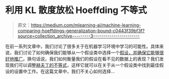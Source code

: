 # 利用 KL 散度放松 Hoeffding 不等式

> 原文：<https://medium.com/mlearning-ai/machine-learning-comparing-hoeffdings-generalization-bound-c0443f39bf3f?source=collection_archive---------3----------------------->

在前一系列文章中，我们讨论了很多关于在机器学习环境中学习的可能性。具体来说，我们讨论了如何确保我们能够从一个假设类中选择一个[假设，并确保它能够很好地推广](/mlearning-ai/machine-learning-and-generalization-error-is-learning-possible-cff8721285e0)。换句话说，我们如何衡量我们的假设在看不见的数据上的表现？我们发现我们可以调整[赫夫丁的不等式](https://najamogeltoft.medium.com/machine-learning-the-intuition-of-hoeffdings-inequality-970a59c2b519)，这样它就可以在关于从一个假设类中找到最佳假设的设置中工作。在这篇文章中，我们不关心如何选择…